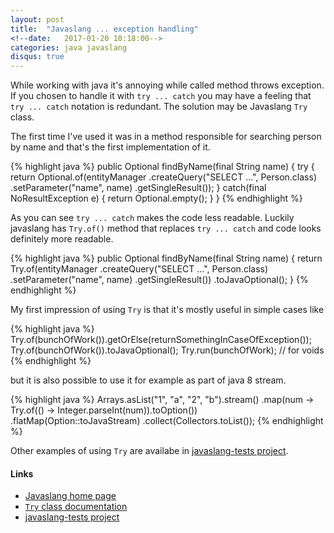 ```yaml
---
layout: post
title:  "Javaslang ... exception handling"
<!--date:   2017-01-20 10:18:00-->
categories: java javaslang
disqus: true
---
```


While working with java it's annoying while called method throws exception. If you chosen to handle it with `try ... catch` you may have a feeling that `try ... catch` notation is redundant. The solution may be Javaslang `Try` class.

The first time I've used it was in a method responsible for searching person by name and that's the first implementation of it.

{% highlight java %}
public Optional<Person> findByName(final String name) {
	try {
		return Optional.of(entityManager
			.createQuery("SELECT ...", Person.class)
			.setParameter("name", name)
			.getSingleResult());
	} catch(final NoResultException e) {
		return Optional.empty();
	}
}
{% endhighlight %}

As you can see `try ... catch` makes the code less readable. Luckily javaslang has `Try.of()` method that replaces `try ... catch` and code looks definitely more readable.

{% highlight java %}
public Optional<Person> findByName(final String name) {
	return Try.of(entityManager
		.createQuery("SELECT ...", Person.class)
		.setParameter("name", name)
		.getSingleResult())
		.toJavaOptional();
}
{% endhighlight %}
 
My first impression of using `Try` is that it's mostly useful in simple cases like

{% highlight java %}
Try.of(bunchOfWork()).getOrElse(returnSomethingInCaseOfException());
Try.of(bunchOfWork()).toJavaOptional();
Try.run(bunchOfWork); // for voids
{% endhighlight %}

but it is also possible to use it for example as part of java 8 stream.

{% highlight java %}
Arrays.asList("1", "a", "2", "b").stream()
    .map(num -> Try.of(() -> Integer.parseInt(num)).toOption())
    .flatMap(Option::toJavaStream)
    .collect(Collectors.toList());
{% endhighlight %}

Other examples of using `Try` are availabe in [javaslang-tests project](https://github.com/pepuch/javaslang-tests/tree/master/src/main/java/io/github/pepuch/exceptionhandling).

#### Links
- [Javaslang home page](http://www.javaslang.io/)
- [`Try` class documentation](http://www.javaslang.io/javaslang-docs/#_try)
- [javaslang-tests project](https://github.com/pepuch/javaslang-tests)